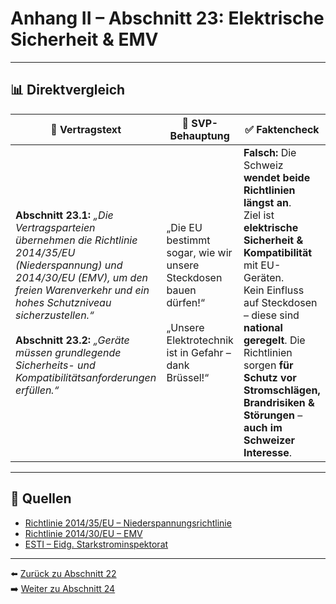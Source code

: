 # Anhang II – Abschnitt 23: Elektrische Sicherheit & EMV

---

## 📊 Direktvergleich

| 📜 **Vertragstext** | 🧨 **SVP-Behauptung** | ✅ **Faktencheck** |
|---------------------|-----------------------|--------------------|
| **Abschnitt 23.1:** _„Die Vertragsparteien übernehmen die Richtlinie 2014/35/EU (Niederspannung) und 2014/30/EU (EMV), um den freien Warenverkehr und ein hohes Schutzniveau sicherzustellen.“_ <br><br> **Abschnitt 23.2:** _„Geräte müssen grundlegende Sicherheits- und Kompatibilitätsanforderungen erfüllen.“_ | „Die EU bestimmt sogar, wie wir unsere Steckdosen bauen dürfen!“ <br><br> „Unsere Elektrotechnik ist in Gefahr – dank Brüssel!“ | **Falsch:** Die Schweiz **wendet beide Richtlinien längst an**. <br> Ziel ist **elektrische Sicherheit & Kompatibilität** mit EU-Geräten. <br> Kein Einfluss auf Steckdosen – diese sind **national geregelt**. Die Richtlinien sorgen **für Schutz vor Stromschlägen, Brandrisiken & Störungen** – **auch im Schweizer Interesse**. |

---

## 🔗 Quellen

- [Richtlinie 2014/35/EU – Niederspannungsrichtlinie](https://eur-lex.europa.eu/legal-content/DE/TXT/?uri=CELEX:32014L0035)
- [Richtlinie 2014/30/EU – EMV](https://eur-lex.europa.eu/legal-content/DE/TXT/?uri=CELEX:32014L0030)
- [ESTI – Eidg. Starkstrominspektorat](https://www.esti.admin.ch/)

---

⬅️ [Zurück zu Abschnitt 22](abschnitt_22.md)  
➡️ [Weiter zu Abschnitt 24](abschnitt_24.md)
